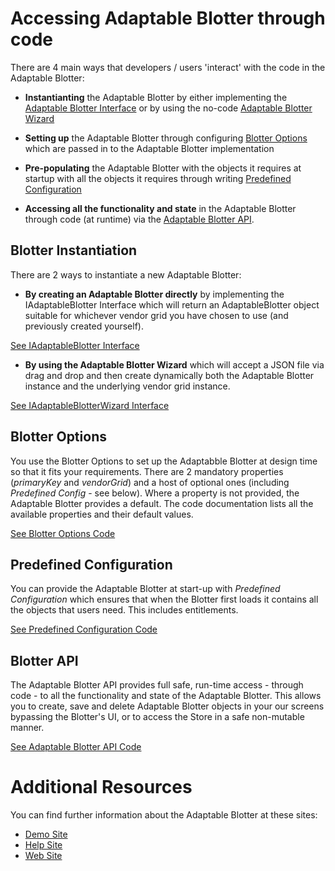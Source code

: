 # Accessing Adaptable Blotter through code

There are 4 main ways that developers / users 'interact' with the code in the Adaptable Blotter:

- **Instantianting** the Adaptable Blotter by either implementing the [Adaptable Blotter Interface](https://api.adaptableblotter.com/interfaces/_blotterinterfaces_iadaptableblotter_.iadaptableblotter.html) or by using the no-code [Adaptable Blotter Wizard](https://api.adaptableblotter.com/interfaces/_blotterinterfaces_iadaptableblotterwizard_.iadaptableblotterwizard.html)

- **Setting up** the Adaptable Blotter through configuring [Blotter Options](./interfaces/_blotteroptions_adaptableblotteroptions_.adaptableblotteroptions.html) which are passed in to the Adaptable Blotter implementation

- **Pre-populating** the Adaptable Blotter with the objects it requires at startup with all the objects it requires through writing [Predefined Configuration](./interfaces/_predefinedconfig_predefinedconfig_.predefinedconfig.html)

- **Accessing all the functionality and state** in the Adaptable Blotter through code (at runtime) via the [Adaptable Blotter API](interfaces/_api_blotterapi_.blotterapi.html).

## Blotter Instantiation

There are 2 ways to instantiate a new Adaptable Blotter:
 
- **By creating an Adaptable Blotter directly** by implementing the IAdaptableBlotter Interface which will return an AdaptableBlotter object suitable for whichever vendor grid you have chosen to use (and previously created yourself).

[See IAdaptableBlotter Interface](https://api.adaptableblotter.com/interfaces/_blotterinterfaces_iadaptableblotter_.iadaptableblotter.html)

- **By using the Adaptable Blotter Wizard** which will accept a JSON file via drag and drop and then create dynamically both the Adaptable Blotter instance and the underlying vendor grid instance.

[See IAdaptableBlotterWizard Interface](https://api.adaptableblotter.com/interfaces/_blotterinterfaces_iadaptableblotterwizard_.iadaptableblotterwizard.html)


## Blotter Options

You use the Blotter Options to set up the Adaptabble Blotter at design time so that it fits your requirements. There are 2 mandatory properties (_primaryKey_ and _vendorGrid_) and a host of optional ones (including _Predefined Config_ - see below). Where a property is not provided, the Adaptable Blotter provides a default. The code documentation lists all the available properties and their default values.

[See Blotter Options Code](./interfaces/_blotteroptions_adaptableblotteroptions_.adaptableblotteroptions.html)

## Predefined Configuration

You can provide the Adaptable Blotter at start-up with _Predefined Configuration_ which ensures that when the Blotter first loads it contains all the objects that users need. This includes entitlements.

[See Predefined Configuration Code](./interfaces/_predefinedconfig_predefinedconfig_.predefinedconfig.html)


## Blotter API

The Adaptable Blotter API provides full safe, run-time access - through code - to all the functionality and state of the Adaptable Blotter. This allows you to create, save and delete Adaptable Blotter objects in your our screens bypassing the Blotter's UI, or to access the Store in a safe non-mutable manner.

[See Adaptable Blotter API Code](interfaces/_api_blotterapi_.blotterapi.html)


# Additional Resources

You can find further information about the Adaptable Blotter at these sites:

- [Demo Site](https://demo.adaptableblotter.com)
- [Help Site](https://adaptabletools.zendesk.com/hc/en-us)
- [Web Site](http://www.adaptabletools.com)
